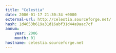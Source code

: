 ```yaml
---
title: "Celestia"
date: 2006-01-17 21:30:34 +0000
external-url: http://celestia.sourceforge.net/
hash: 1d4653b619a31d16abf31d44a9aac7cf
annum:
    year: 2006
    month: 01
hostname: celestia.sourceforge.net
---
```



